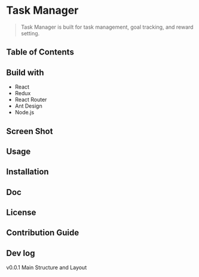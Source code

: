 # Task Manager

> Task Manager is built for task management, goal tracking, and reward setting.

## Table of Contents

## Build with

- React
- Redux
- React Router
- Ant Design
- Node.js

## Screen Shot

## Usage

## Installation

## Doc

## License

## Contribution Guide

## Dev log

v0.0.1 Main Structure and Layout
